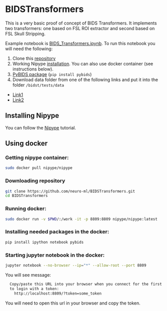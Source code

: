 # BIDSTransformers

This is a very basic proof of concept of BIDS Transformers.
It implements two transformers: one based on FSL ROI extractor and second based on FSL Skull Stripping.

Example notebook is [BIDS_Transformers.ipynb](https://github.com/neuro-ml/BIDSTransformers/blob/master/BIDS_Transformers.ipynb). To run this notebook you will need the following:

1. Clone this [repository](https://github.com/neuro-ml/BIDSTransformers)
2. Working Nipype [installation](https://github.com/nipy/nipype). You can also use docker container (see instructions below).
3. [PyBIDS package](https://github.com/INCF/pybids) (`pip install pybids`)
4. Download data folder from one of the following links and put it into the folder `/bidst/tests/data`

* [Link1](https://drive.google.com/drive/folders/0B6U5KQalulfAOXlHYkdIa25QbG8?usp=sharing)
* [Link2](https://www.dropbox.com/sh/kh5vkp5s5n6eebh/AABejlvSqHV1HhFy91r9nrT8a?dl=0)

## Installing Nipype 

You can follow the [Nipype](https://miykael.github.io/nipype_tutorial/) tutorial.

## Using docker

### Getting nipype container:

```bash
sudo docker pull nipype/nipype
```

### Downloading repository

```bash
git clone https://github.com/neuro-ml/BIDSTransformers.git
cd BIDSTransformers
```

### Running docker:

```bash
sudo docker run -v $PWD/:/work -it -p 8809:8809 nipype/nipype:latest
```

### Installing needed packages in the docker:

```bash
pip install ipython notebook pybids
```

### Starting jupyter notebook in the docker:

```bash
jupyter notebook --no-browser --ip="*" --allow-root --port 8809
```

You will see message:

```bash
  Copy/paste this URL into your browser when you connect for the first time,
  to login with a token:
    http://localhost:8809/?token=some_token
```

You will need to open this url in your browser and copy the token.
